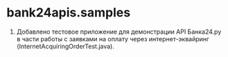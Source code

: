 bank24apis.samples
=============

1. Добавлено тестовое приложение для демонстрации API Банка24.ру в части работы с заявками
на оплату через интернет-эквайринг (InternetAcquiringOrderTest.java).